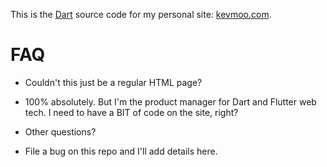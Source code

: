 This is the [Dart](https://dart.dev) source code for my personal site:
[kevmoo.com](https://kevmoo.com).

# FAQ

* Couldn't this just be a regular HTML page? 
* 100% absolutely.
  But I'm the product manager for Dart and Flutter web tech.
  I need to have a BIT of code on the site, right?


* Other questions?
* File a bug on this repo and I'll add details here.  
